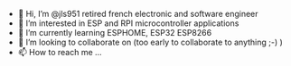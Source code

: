 - 👋 Hi, I’m @jls951 retired french electronic and software engineer
- 👀 I’m interested in ESP and RPI microcontroller applications
- 🌱 I’m currently learning ESPHOME, ESP32 ESP8266
- 💞️ I’m looking to collaborate on (too early to collaborate to anything ;-) )
- 📫 How to reach me ...

<!---
jls951/jls951 is a ✨ special ✨ repository because its `README.md` (this file) appears on your GitHub profile.
You can click the Preview link to take a look at your changes.
--->
